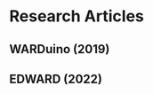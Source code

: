 <script setup>
import citation from '../components/citation.vue'
</script>

# Research Articles

## WARDuino (2019)

<citation metadata="@proceedings{Gurdeep_Singh_WARDuino_A_Dynamic_2019, author = {Gurdeep Singh, Robbert and Scholliers, Christophe}, booktitle = {Proceedings of the 16th ACM SIGPLAN International Conference on Managed Programming Languages and Runtimes}, doi = {10.1145/3357390.3361029}, pages = {27--36}, publisher = {ACM}, series = {16th ACM SIGPLAN International Conference on Managed Programming Languages and Runtimes}, title = {WARDuino: A Dynamic WebAssembly Virtual Machine for Programming Microcontrollers}, year = {2019}}" url="https://doi.org/10.1145/3357390.3361029" />

## EDWARD (2022)

<citation metadata="@inproceedings{EDWARD23, author = {Lauwaerts, Tom and Castillo, Carlos Rojas and Singh, Robbert Gurdeep and Marra, Matteo and Scholliers, Christophe and Gonzalez Boix, Elisa}, title = {Event-Based Out-of-Place Debugging}, year = {2022}, isbn = {9781450396967}, publisher = {Association for Computing Machinery}, address = {New York, NY, USA}, url = {https://doi.org/10.1145/3546918.3546920}, doi = {10.1145/3546918.3546920}, abstract = {Debugging IoT applications is challenging due to the hardware constraints of IoT devices, making advanced techniques like record-replay debugging impractical. As a result, programmers often rely on manual resets or inefficient and time-consuming debugging techniques such as printf. Although simulators can help in that regard, their applicability is limited because they fall short of accurately simulating and reproducing the runtime conditions where bugs appear. In this work, we explore a novel debugging approach called event-based out-of-place debugging in which developers can capture a remotely running program and debug it locally on a (more powerful) machine. Our approach thus provides rich debugging features (e.g., step-back) that normally would not run on the hardware restricted devices. Two different strategies are offered to deal with resources which cannot be easily transferred (e.g., sensors): pull-based (akin to remote debugging), or push-based (where data updates are pushed to developer’s machine during the debug session). We present EDWARD, an event-based out-of-place debugger prototype, implemented by extending the WARDuino WebAssembly microcontroller Virtual Machine, that has been integrated into Visual Studio Code. To validate our approach, we show how our debugger helps uncover IoT bugs representative of real-world applications through several use-case applications. Initial benchmarks show that event-based out-of-place debugging can drastically reduce debugging latency.}, booktitle = {Proceedings of the 19th International Conference on Managed Programming Languages and Runtimes}, pages = {85–97}, numpages = {13}, keywords = {WARDuino, Internet-of-Things, Virtual Machine, Out-of-place debugging, Debugger, WebAssembly}, location = {Brussels, Belgium}, series = {MPLR '22}}" url="https://doi.org/10.1145/3546918.3546920"/>
